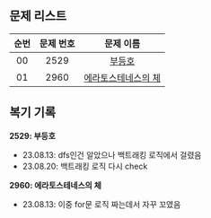 ## 문제 리스트

|          순번          |       문제 번호         |        문제 이름         |
| :-----: | :-----: | :-----: | 
| 00 | 2529 | <a href="https://www.acmicpc.net/problem/2529">부등호</a> |
| 01 | 2960 | <a href="https://www.acmicpc.net/problem/2960">에라토스테네스의 체</a> |

## 복기 기록

**2529: 부등호**
- 23.08.13: dfs인건 알았으나 백트래킹 로직에서 걸렸음
- 23.08.20: 백트래킹 로직 다시 check 

**2960: 에라토스테네스의 체**
- 23.08.13: 이중 for문 로직 짜는데서 자꾸 꼬였음

